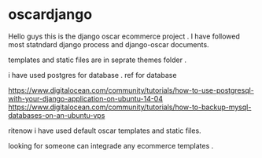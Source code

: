 # oscardjango
Hello guys this is the django oscar ecommerce project .
I have followed most statndard django process and django-oscar documents.

templates and static files are in seprate themes folder .

i have used postgres for database .
ref for database 

https://www.digitalocean.com/community/tutorials/how-to-use-postgresql-with-your-django-application-on-ubuntu-14-04
https://www.digitalocean.com/community/tutorials/how-to-backup-mysql-databases-on-an-ubuntu-vps

ritenow i have used default oscar templates and static files.

looking for someone can integrade any ecommerce templates .

